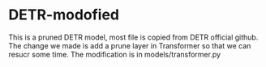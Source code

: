 # DETR-modofied

This is a pruned DETR model, most file is copied from DETR official github. The change we made is add a prune layer in Transformer so that we can resucr some time. The modification is in models/transformer.py
